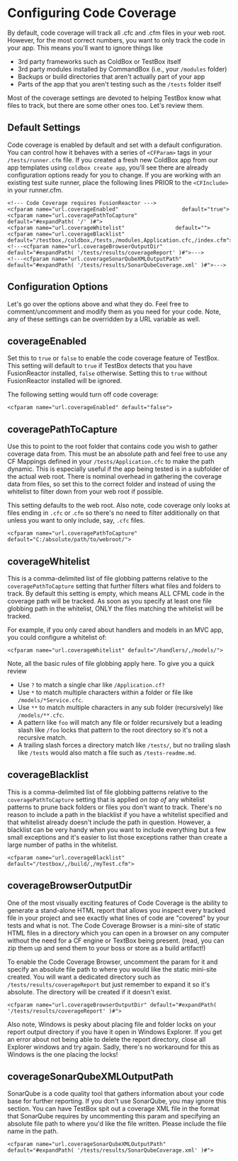 # Configuring Code Coverage

By default, code coverage will track all .cfc and .cfm files in your web root. However, for the most correct numbers, you want to only track the code in your app. This means you'll want to ignore things like

* 3rd party frameworks such as ColdBox or TestBox itself
* 3rd party modules installed by CommandBox \(i.e., your `/modules` folder\)
* Backups or build directories that aren't actually part of your app
* Parts of the app that you aren't testing such as the `/tests` folder itself

Most of the coverage settings are devoted to helping TestBox know what files to track, but there are some other ones too. Let's review them.

## Default Settings

Code coverage is enabled by default and set with a default configuration. You can control how it behaves with a series of `<CFParam>` tags in your `/tests/runner.cfm` file. If you created a fresh new ColdBox app from our app templates using `coldbox create app`, you'll see there are already configuration options ready for you to change. If you are working with an existing test suite runner, place the following lines PRIOR to the `<CFInclude>` in your runner.cfm.

```markup
<!--- Code Coverage requires FusionReactor --->
<cfparam name="url.coverageEnabled"                    default="true">
<cfparam name="url.coveragePathToCapture"            default="#expandPath( '/' )#">
<cfparam name="url.coverageWhitelist"                default="">
<cfparam name="url.coverageBlacklist"                default="/testbox,/coldbox,/tests,/modules,Application.cfc,/index.cfm">
<!---<cfparam name="url.coverageBrowserOutputDir"        default="#expandPath( '/tests/results/coverageReport' )#">--->
<!---<cfparam name="url.coverageSonarQubeXMLOutputPath"    default="#expandPath( '/tests/results/SonarQubeCoverage.xml' )#">--->
```

## Configuration Options

Let's go over the options above and what they do. Feel free to comment/uncomment and modify them as you need for your code. Note, any of these settings can be overridden by a URL variable as well.

## coverageEnabled

Set this to `true` or `false` to enable the code coverage feature of TestBox. This setting will default to `true` if TestBox detects that you have FusionReactor installed, `false` otherwise. Setting this to `true` without FusionReactor installed will be ignored.

The following setting would turn off code coverage:

```markup
<cfparam name="url.coverageEnabled" default="false">
```

## coveragePathToCapture

Use this to point to the root folder that contains code you wish to gather coverage data from. This must be an absolute path and feel free to use any CF Mappings defined in your `/tests/Application.cfc` to make the path dynamic. This is especially useful if the app being tested is in a subfolder of the actual web root. There is nominal overhead in gathering the coverage data from files, so set this to the correct folder and instead of using the whitelist to filter down from your web root if possible.

This setting defaults to the web root. Also note, code coverage only looks at files ending in `.cfc` or .`cfm` so there's no need to filter additionally on that unless you want to only include, say, `.cfc` files.

```markup
<cfparam name="url.coveragePathToCapture" default="C:/absolute/path/to/webroot/">
```

## coverageWhitelist

This is a comma-delimited list of file globbing patterns relative to the `coveragePathToCapture` setting that further filters what files and folders to track. By default this setting is empty, which means ALL CFML code in the coverage path will be tracked. As soon as you specify at least one file globbing path in the whitelist, ONLY the files matching the whitelist will be tracked.

For example, if you only cared about handlers and models in an MVC app, you could configure a whitelist of:

```markup
<cfparam name="url.coverageWhitelist" default="/handlers/,/models/">
```

Note, all the basic rules of file globbing apply here. To give you a quick review

* Use `?` to match a single char like `/Application.cf?` 
* Use `*` to match multiple characters within a folder or file like `/models/*Service.cfc`.
* Use `**` to match multiple characters in any sub folder \(recursively\) like `/models/**.cfc`.
* A pattern like `foo` will match any file or folder recursively but a leading slash like `/foo` locks that pattern to the root directory so it's not a recursive match.
* A trailing slash forces a directory match like `/tests/`, but no trailing slash like `/tests` would also match a file such as `/tests-readme.md`. 

## coverageBlacklist

This is a comma-delimited list of file globbing patterns relative to the `coveragePathToCapture` setting that is applied _on top of_ any whitelist patterns to prune back folders or files you don't want to track. There's no reason to include a path in the blacklist if you have a whitelist specified and that whitelist already doesn't include the path in question. However, a blacklist can be very handy when you want to include everything but a few small exceptions and it's easier to list those exceptions rather than create a large number of paths in the whitelist.

```markup
<cfparam name="url.coverageBlacklist" default="/testbox/,/build/,/myTest.cfm">
```

## coverageBrowserOutputDir

One of the most visually exciting features of Code Coverage is the ability to generate a stand-alone HTML report that allows you inspect every tracked file in your project and see exactly what lines of code are "covered" by your tests and what is not. The Code Coverage Browser is a mini-site of static HTML files in a directory which you can open in a browser on any computer without the need for a CF engine or TextBox being present. \(read, you can zip them up and send them to your boss or store as a build artifact!\)

To enable the Code Coverage Browser, uncomment the param for it and specify an absolute file path to where you would like the static mini-site created. You will want a dedicated directory such as `/tests/results/coverageReport` but just remember to expand it so it's absolute. The directory will be created if it doesn't exist.

```markup
<cfparam name="url.coverageBrowserOutputDir" default="#expandPath( '/tests/results/coverageReport' )#">
```

Also note, Windows is pesky about placing file and folder locks on your report output directory if you have it open in Windows Explorer. If you get an error about not being able to delete the report directory, close all Explorer windows and try again. Sadly, there's no workaround for this as Windows is the one placing the locks!

## coverageSonarQubeXMLOutputPath

SonarQube is a code quality tool that gathers information about your code base for further reporting. If you don't use SonarQube, you may ignore this section. You can have TestBox spit out a coverage XML file in the format that SonarQube requires by uncommenting this param and specifying an absolute file path to where you'd like the file written. Please include the file name in the path.

```markup
<cfparam name="url.coverageSonarQubeXMLOutputPath" default="#expandPath( '/tests/results/SonarQubeCoverage.xml' )#">
```

